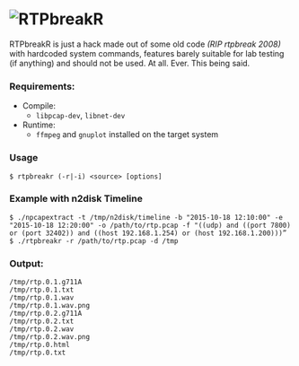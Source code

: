 # ![RTPbreakR](http://i.imgur.com/CztZLDE.png)

RTPbreakR is just a hack made out of some old code _(RIP rtpbreak 2008)_ with hardcoded system commands, features barely suitable for lab testing (if anything) and should not be used. At all. Ever. This being said.

### Requirements:

* Compile:
  * ```libpcap-dev```, ```libnet-dev```
* Runtime:
  * ```ffmpeg``` and ```gnuplot``` installed on the target system

### Usage
```
$ rtpbreakr (-r|-i) <source> [options]
```

### Example with n2disk Timeline
```
$ ./npcapextract -t /tmp/n2disk/timeline -b "2015-10-18 12:10:00" -e "2015-10-18 12:20:00" -o /path/to/rtp.pcap -f "((udp) and ((port 7800) or (port 32402)) and ((host 192.168.1.254) or (host 192.168.1.200)))” 
$ ./rtpbreakr -r /path/to/rtp.pcap -d /tmp
```

### Output:
```
/tmp/rtp.0.1.g711A
/tmp/rtp.0.1.txt
/tmp/rtp.0.1.wav
/tmp/rtp.0.1.wav.png
/tmp/rtp.0.2.g711A
/tmp/rtp.0.2.txt
/tmp/rtp.0.2.wav
/tmp/rtp.0.2.wav.png
/tmp/rtp.0.html
/tmp/rtp.0.txt

```
